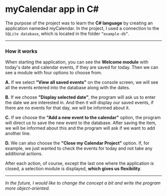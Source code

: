 # myCalendar app in C#

The purpose of the project was to learn the **C# language** by creating an application nameded myCalendar. 
In the project, I used a connection to the `SQLite database`, which is located in the folder `“example-db”`.
___
### How it works
When starting the application, you can see the **Welcome module** with today's date and calendar events, if they are saved for today. 
Then we can see a module with four options to choose from.

**A.** If we select **"View all saved events"** on the console screen, we will see all the events entered into the database along with the dates.

**B.** If we choose **"Display selected date"**, the program will ask us to enter the date we are interested in. And then it will display our saved events, if there are no events for that day, we will be informed about it.

**C.** If we choose the **"Add a new event to the calendar"** option, the program will direct us to save the new event to the database. After saving the item, we will be informed about this and the program will ask if we want to add another line.

**D.** We can also choose the **"Close my Calendar Project"** option. If, for example, we just wanted to check the events for today and not take any additional actions.

After each action, of course, except the last one where the application is closed, a selection module is displayed, **which gives us flexibility**.
___
*In the future, I would like to change the concept a bit and write the program more object-oriented.*
